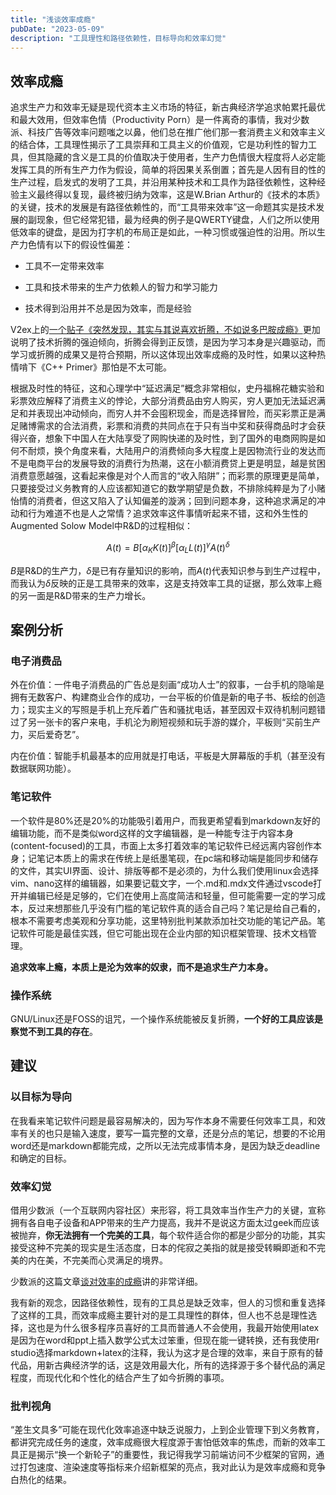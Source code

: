 ```yaml
---
title: "浅谈效率成瘾"
pubDate: "2023-05-09"
description: "工具理性和路径依赖性，目标导向和效率幻觉"
---
```



## 效率成瘾

追求生产力和效率无疑是现代资本主义市场的特征，新古典经济学追求帕累托最优和最大效用，但效率色情（Productivity Porn）是一件离奇的事情，我对少数派、科技广告等效率问题嗤之以鼻，他们总在推广他们那一套消费主义和效率主义的结合体，工具理性揭示了工具崇拜和工具主义的价值观，它是功利性的智力工具，但其隐藏的含义是工具的价值取决于使用者，生产力色情很大程度将人必定能发挥工具的所有生产力作为假设，简单的将因果关系倒置；首先是人因有目的性的生产过程，启发式的发明了工具，并沿用某种技术和工具作为路径依赖性，这种经验主义最终得以复现，最终被归纳为效率，这是W.Brian Arthur的《技术的本质》的关键，技术的发展是有路径依赖性的，而“工具带来效率”这一命题其实是技术发展的副现象，但它经常犯错，最为经典的例子是QWERTY键盘，人们之所以使用低效率的键盘，是因为打字机的布局正是如此，一种习惯或强迫性的沿用。所以生产力色情有以下的假设性偏差：

- 工具不一定带来效率

- 工具和技术带来的生产力依赖人的智力和学习能力

- 技术得到沿用并不总是因为效率，而是经验

V2ex上的[一个贴子《突然发现，其实与其说喜欢折腾，不如说多巴胺成瘾》](https://v2ex.com/t/887301)更加说明了技术折腾的强迫倾向，折腾会得到正反馈，是因为学习本身是兴趣驱动，而学习或折腾的成果又是符合预期，所以这体现出效率成瘾的及时性，如果以这种热情啃下《C++ Primer》那怕是不太可能。

根据及时性的特征，这和心理学中“延迟满足”概念非常相似，史丹福棉花糖实验和彩票效应解释了消费主义的悖论，大部分消费品由穷人购买，穷人更加无法延迟满足和并表现出冲动倾向，而穷人并不会囤积现金，而是选择冒险，而买彩票正是满足赌博需求的合法消费，彩票和消费的共同点在于只有当中奖和获得商品时才会获得兴奋，想象下中国人在大陆享受了网购快递的及时性，到了国外的电商网购是如何不耐烦，换个角度来看，大陆用户的消费倾向多大程度上是因物流行业的发达而不是电商平台的发展导致的消费行为热潮，这在小额消费贷上更是明显，越是贫困消费意愿越强，这看起来像是对个人而言的“收入陷阱”；而彩票的原理更是简单，只要接受过义务教育的人应该都知道它的数学期望是负数，不排除纯粹是为了小赌怡情的消费者，但这又陷入了认知偏差的漩涡；回到问题本身，这种追求满足的冲动和行为难道不也是人之常情？追求效率这件事情听起来不错，这和外生性的Augmented Solow Model中R&D的过程相似：

$$
A(t) = B[\alpha_K K(t)]^\beta [\alpha _LL(t) ]^\gamma A(t)^\delta
$$

$B$是R&D的生产力，$\delta$是已有存量知识的影响，而$A(t)$代表知识参与到生产过程中，而我认为$\delta$反映的正是工具带来的效率，这是支持效率工具的证据，那么效率上瘾的另一面是R&D带来的生产力增长。


## 案例分析

### 电子消费品

外在价值：一件电子消费品的广告总是刻画“成功人士”的叙事，一台手机的隐喻是拥有无数客户、构建商业合作的成功，一台平板的价值是新的电子书、板绘的创造力；现实主义的写照是手机上充斥着广告和骚扰电话，甚至因双卡双待机制问题错过了另一张卡的客户来电，手机沦为刷短视频和玩手游的媒介，平板则“买前生产力，买后爱奇艺”。

内在价值：智能手机最基本的应用就是打电话，平板是大屏幕版的手机（甚至没有数据联网功能）。

### 笔记软件

一个软件是80%还是20%的功能吸引着用户，而我更希望看到markdown友好的编辑功能，而不是类似word这样的文字编辑器，是一种能专注于内容本身(content-focused)的工具，市面上太多打着效率的笔记软件已经远离内容创作本身；记笔记本质上的需求在传统上是纸墨笔砚，在pc端和移动端是能同步和储存的文件，其实UI界面、设计、排版等都不是必须的，为什么我们使用linux会选择vim、nano这样的编辑器，如果要记载文字，一个.md和.mdx文件通过vscode打开并编辑已经是足够的，它们在使用上高度简洁和轻量，但可能需要一定的学习成本，反过来想那些几乎没有门槛的笔记软件真的适合自己吗？笔记是给自己看的，根本不需要考虑美观和分享功能，这里特别批判某款添加社交功能的笔记产品。笔记软件可能是最佳实践，但它可能出现在企业内部的知识框架管理、技术文档管理。

**追求效率上瘾，本质上是沦为效率的奴隶，而不是追求生产力本身。**

### 操作系统

GNU/Linux还是FOSS的诅咒，一个操作系统能被反复折腾，**一个好的工具应该是察觉不到工具的存在**。


## 建议

### 以目标为导向

在我看来笔记软件问题是最容易解决的，因为写作本身不需要任何效率工具，和效率有关的也只是输入速度，要写一篇完整的文章，还是分点的笔记，想要的不论用word还是markdown都能完成，之所以无法完成事情本身，是因为缺乏deadline和确定的目标。

### 效率幻觉

借用少数派（一个互联网内容社区）来形容，将工具效率当作生产力的关键，宣称拥有各自电子设备和APP带来的生产力提高，我并不是说这方面太过geek而应该被抛弃，**你无法拥有一个完美的工具**，每个软件适合你的都是少部分的功能，其实接受这种不完美的现实是生活态度，日本的侘寂之美指的就是接受转瞬即逝和不完美的内在美，不完美而心灵满足的境界。

少数派的这篇文章[谈对效率的成瘾](https://sspai.com/post/69971)讲的非常详细。

我有新的观念，因路径依赖性，现有的工具总是缺乏效率，但人的习惯和重复选择了这样的工具，而效率成瘾主要针对的是工具理性的群体，但人也不总是理性选择，这也是为什么很多程序员喜好的工具而普通人不会使用，我最开始使用latex是因为在word和ppt上插入数学公式太过笨重，但现在能一键转换，还有我使用r studio选择markdown+latex的注释，我认为这才是合理的效率，来自于原有的替代品，用新古典经济学的话，这是效用最大化，所有的选择源于多个替代品的满足程度，而现代化和个性化的结合产生了如今折腾的事项。


### 批判视角

“差生文具多”可能在现代化效率追逐中缺乏说服力，上到企业管理下到义务教育，都讲究完成任务的速度，效率成瘾很大程度源于害怕低效率的焦虑，而新的效率工具正是揭示“换一个新轮子”的重要性，我记得我学习前端访问不少框架的官网，通过打包速度、渲染速度等指标来介绍新框架的亮点，我对此认为是效率成瘾和竞争白热化的结果。